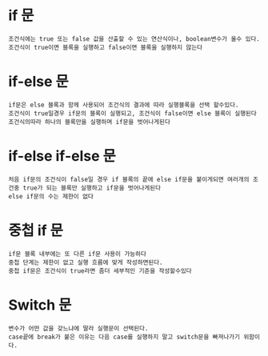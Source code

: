 # if 문
````
조건식에는 true 또는 false 값을 산출할 수 있는 연산식이나, boolean변수가 올수 있다.
조건식이 true이면 블록을 실행하고 false이면 블록을 실행하지 않는다
````

# if-else 문
````
if문은 else 블록과 함께 사용되어 조건식의 결과에 따라 실행블록을 선택 할수있다.
조건식이 true일경우 if문의 블록이 실행되고, 조건식이 false이면 else 블록이 실행된다
조건식의따라 하나의 블록만을 실행하며 if문을 벗어나게된다
````

# if-else if-else 문
````
처음 if문의 조건식이 false일 경우 if 블록의 끝에 else if문을 붙이게되면 여러개의 조건중 true가 되는 블록만 실행하고 if문을 벗어나게된다
else if문의 수는 제한이 없다
````
# 중첩 if 문
````
if문 블록 내부에는 또 다른 if문 사용이 가능하다
중첩 단계는 제한이 없고 실행 흐름에 맞게 작성하면된다.
중첩 if문은 조건식이 true라면 좀더 세부적인 기준을 작성할수있다
````

# Switch 문
````
변수가 어떤 값을 갖느냐에 딸라 실행문이 선택된다.
case끝에 break가 붙은 이유는 다음 case를 실행하지 말고 switch문을 빠져나가기 위함이다.
````